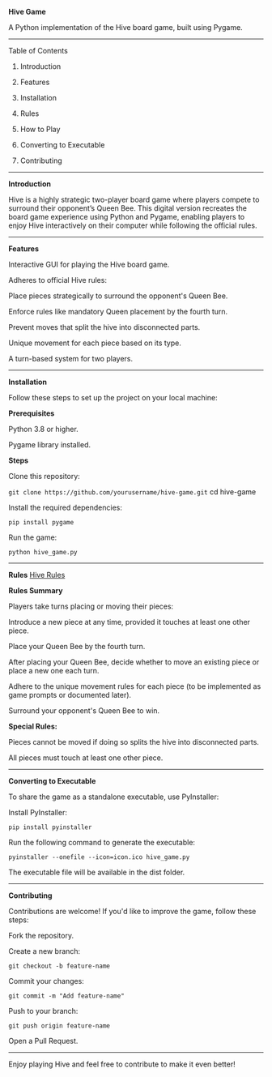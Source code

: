 **Hive Game**

A Python implementation of the Hive board game, built using Pygame.

---

Table of Contents

1. Introduction

2. Features

3. Installation

4. Rules

5. How to Play

6. Converting to Executable

7. Contributing

---

**Introduction**

Hive is a highly strategic two-player board game where players compete to surround their opponent’s Queen Bee. This digital version recreates the board game experience using Python and Pygame, enabling players to enjoy Hive interactively on their computer while following the official rules.

---

**Features**

Interactive GUI for playing the Hive board game.

Adheres to official Hive rules:

Place pieces strategically to surround the opponent's Queen Bee.

Enforce rules like mandatory Queen placement by the fourth turn.

Prevent moves that split the hive into disconnected parts.

Unique movement for each piece based on its type.

A turn-based system for two players.

---

**Installation**

Follow these steps to set up the project on your local machine:

**Prerequisites**

Python 3.8 or higher.

Pygame library installed.

**Steps**

Clone this repository:

``` git clone https://github.com/yourusername/hive-game.git ```
cd hive-game

Install the required dependencies:

``` pip install pygame ```

Run the game:

``` python hive_game.py ```

---

**Rules**
[Hive Rules](https://www.ultraboardgames.com/hive/game-rules.php)

**Rules Summary**

Players take turns placing or moving their pieces:

Introduce a new piece at any time, provided it touches at least one other piece.

Place your Queen Bee by the fourth turn.

After placing your Queen Bee, decide whether to move an existing piece or place a new one each turn.

Adhere to the unique movement rules for each piece (to be implemented as game prompts or documented later).

Surround your opponent's Queen Bee to win.

**Special Rules:**

Pieces cannot be moved if doing so splits the hive into disconnected parts.

All pieces must touch at least one other piece.

---

**Converting to Executable**

To share the game as a standalone executable, use PyInstaller:

Install PyInstaller:

``` pip install pyinstaller ```

Run the following command to generate the executable:

``` pyinstaller --onefile --icon=icon.ico hive_game.py ```

The executable file will be available in the dist folder.

---

**Contributing**

Contributions are welcome! If you'd like to improve the game, follow these steps:

Fork the repository.

Create a new branch:

``` git checkout -b feature-name ```

Commit your changes:

``` git commit -m "Add feature-name" ```

Push to your branch:

``` git push origin feature-name ```

Open a Pull Request.

---

Enjoy playing Hive and feel free to contribute to make it even better!
